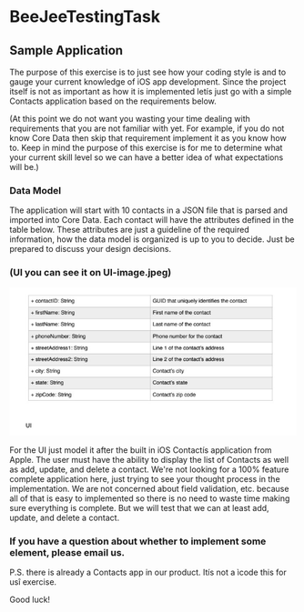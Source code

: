 # BeeJeeTestingTask


## Sample Application

The purpose of this exercise is to just see how your coding style is and to gauge your current knowledge of iOS app development.
Since the project itself is not as important as how it is implemented letís just go with a simple Contacts application based on the requirements below.

(At this point we do not want you wasting your time dealing with requirements that you are not familiar with yet.
For example, if you do not know Core Data then skip that requirement implement it as you know how to.
Keep in mind the purpose of this exercise is for me to determine what your current skill level so we can have a better idea of what expectations will be.)

### Data Model

The application will start with 10 contacts in a JSON file that is parsed and imported into Core Data. 
Each contact will have the attributes defined in the table below. 
These attributes are just a guideline of the required information, how the data model is organized is up to you to decide.
Just be prepared to discuss your design decisions.

### (UI you can see it on UI-image.jpeg)
![UI you can see it on UI-image.jpg](https://github.com/OctoberHammer/BeeJeeTestingTask/blob/dev/UI-image.jpg "UI you can see it on UI-image.jpeg")


For the UI just model it after the built in iOS Contactís application from Apple. 
The user must have the ability to display the list of Contacts as well as add, update, and delete a contact.
We're not looking for a 100% feature complete application here, just trying to see your thought process
in the implementation. We are not concerned about field validation, etc. because all of that is easy to
implemented so there is no need to waste time making sure everything is complete.
But we will test that we can at least add, update, and delete a contact.

### If you have a question about whether to implement some element, please email us.

P.S. there is already a Contacts app in our product. Itís not a ìcode this for usî exercise.

Good luck!
